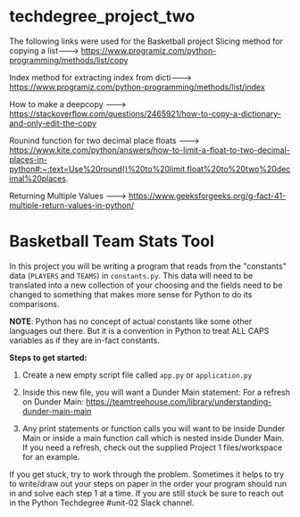# techdegree_project_two

The following links were used for the Basketball project
Slicing method for copying a list---> https://www.programiz.com/python-programming/methods/list/copy

Index method for extracting index from dicti---> https://www.programiz.com/python-programming/methods/list/index

How to make a deepcopy ---> https://stackoverflow.com/questions/2465921/how-to-copy-a-dictionary-and-only-edit-the-copy

Rounind function for two decimal place floats ---> https://www.kite.com/python/answers/how-to-limit-a-float-to-two-decimal-places-in-python#:~:text=Use%20round()%20to%20limit,float%20to%20two%20decimal%20places.

Returning Multiple Values ---> https://www.geeksforgeeks.org/g-fact-41-multiple-return-values-in-python/




# Basketball Team Stats Tool
In this project you will be writing a program that reads from the "constants" data (`PLAYERS` and `TEAMS`) in `constants.py`. This data will need to be translated into a new collection of your choosing and the fields need to be changed to something that makes more sense for Python to do its comparisons.


**NOTE**: Python has no concept of actual constants like some other languages out there. But it is a convention in Python to treat ALL CAPS variables as if they are in-fact constants.


**Steps to get started:**

1. Create a new empty script file called `app.py` or `application.py`

2. Inside this new file, you will want a Dunder Main statement:
   For a refresh on Dunder Main:
   https://teamtreehouse.com/library/understanding-dunder-main-main

3. Any print statements or function calls you will want to be inside Dunder Main or inside a main function call which is nested inside Dunder Main.
   If you need a refresh, check out the supplied Project 1 files/workspace for an example.



If you get stuck, try to work through the problem. Sometimes it helps to try to write/draw out your steps on paper in the order your program should run in and solve each step 1 at a time. If you are still stuck be sure to reach out in the Python Techdegree #unit-02 Slack channel.
